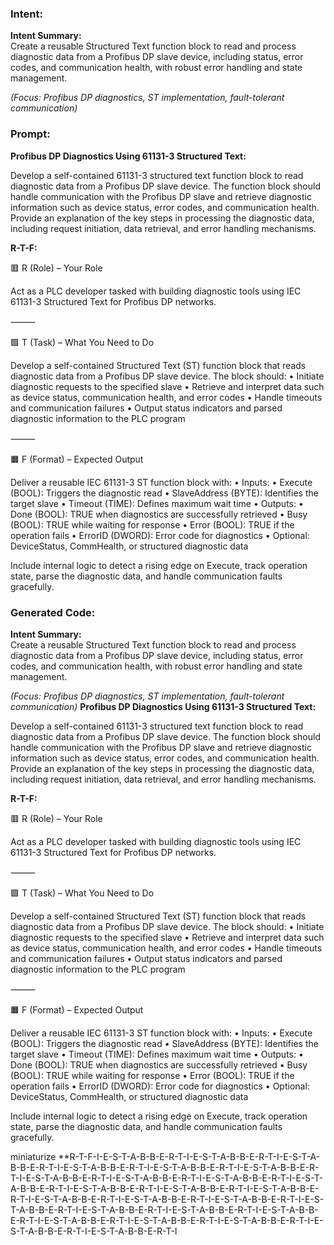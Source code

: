 ### Intent:
**Intent Summary:**  
Create a reusable Structured Text function block to read and process diagnostic data from a Profibus DP slave device, including status, error codes, and communication health, with robust error handling and state management.  

*(Focus: Profibus DP diagnostics, ST implementation, fault-tolerant communication)*

### Prompt:
**Profibus DP Diagnostics Using 61131-3 Structured Text:**

Develop a self-contained 61131-3 structured text function block to read diagnostic data from a Profibus DP slave device. The function block should handle communication with the Profibus DP slave and retrieve diagnostic information such as device status, error codes, and communication health. Provide an explanation of the key steps in processing the diagnostic data, including request initiation, data retrieval, and error handling mechanisms.

**R-T-F:**

🟥 R (Role) – Your Role

Act as a PLC developer tasked with building diagnostic tools using IEC 61131-3 Structured Text for Profibus DP networks.

⸻

🟩 T (Task) – What You Need to Do

Develop a self-contained Structured Text (ST) function block that reads diagnostic data from a Profibus DP slave device. The block should:
	•	Initiate diagnostic requests to the specified slave
	•	Retrieve and interpret data such as device status, communication health, and error codes
	•	Handle timeouts and communication failures
	•	Output status indicators and parsed diagnostic information to the PLC program

⸻

🟧 F (Format) – Expected Output

Deliver a reusable IEC 61131-3 ST function block with:
	•	Inputs:
	•	Execute (BOOL): Triggers the diagnostic read
	•	SlaveAddress (BYTE): Identifies the target slave
	•	Timeout (TIME): Defines maximum wait time
	•	Outputs:
	•	Done (BOOL): TRUE when diagnostics are successfully retrieved
	•	Busy (BOOL): TRUE while waiting for response
	•	Error (BOOL): TRUE if the operation fails
	•	ErrorID (DWORD): Error code for diagnostics
	•	Optional: DeviceStatus, CommHealth, or structured diagnostic data

Include internal logic to detect a rising edge on Execute, track operation state, parse the diagnostic data, and handle communication faults gracefully.

### Generated Code:
**Intent Summary:**  
Create a reusable Structured Text function block to read and process diagnostic data from a Profibus DP slave device, including status, error codes, and communication health, with robust error handling and state management.  

*(Focus: Profibus DP diagnostics, ST implementation, fault-tolerant communication)*
**Profibus DP Diagnostics Using 61131-3 Structured Text:**

Develop a self-contained 61131-3 structured text function block to read diagnostic data from a Profibus DP slave device. The function block should handle communication with the Profibus DP slave and retrieve diagnostic information such as device status, error codes, and communication health. Provide an explanation of the key steps in processing the diagnostic data, including request initiation, data retrieval, and error handling mechanisms.

**R-T-F:**

🟥 R (Role) – Your Role

Act as a PLC developer tasked with building diagnostic tools using IEC 61131-3 Structured Text for Profibus DP networks.

⸻

🟩 T (Task) – What You Need to Do

Develop a self-contained Structured Text (ST) function block that reads diagnostic data from a Profibus DP slave device. The block should:
	•	Initiate diagnostic requests to the specified slave
	•	Retrieve and interpret data such as device status, communication health, and error codes
	•	Handle timeouts and communication failures
	•	Output status indicators and parsed diagnostic information to the PLC program

⸻

🟧 F (Format) – Expected Output

Deliver a reusable IEC 61131-3 ST function block with:
	•	Inputs:
	•	Execute (BOOL): Triggers the diagnostic read
	•	SlaveAddress (BYTE): Identifies the target slave
	•	Timeout (TIME): Defines maximum wait time
	•	Outputs:
	•	Done (BOOL): TRUE when diagnostics are successfully retrieved
	•	Busy (BOOL): TRUE while waiting for response
	•	Error (BOOL): TRUE if the operation fails
	•	ErrorID (DWORD): Error code for diagnostics
	•	Optional: DeviceStatus, CommHealth, or structured diagnostic data

Include internal logic to detect a rising edge on Execute, track operation state, parse the diagnostic data, and handle communication faults gracefully.

 miniaturize
**R-T-F-I-E-S-T-A-B-B-E-R-T-I-E-S-T-A-B-B-E-R-T-I-E-S-T-A-B-B-E-R-T-I-E-S-T-A-B-B-E-R-T-I-E-S-T-A-B-B-E-R-T-I-E-S-T-A-B-B-E-R-T-I-E-S-T-A-B-B-E-R-T-I-E-S-T-A-B-B-E-R-T-I-E-S-T-A-B-B-E-R-T-I-E-S-T-A-B-B-E-R-T-I-E-S-T-A-B-B-E-R-T-I-E-S-T-A-B-B-E-R-T-I-E-S-T-A-B-B-E-R-T-I-E-S-T-A-B-B-E-R-T-I-E-S-T-A-B-B-E-R-T-I-E-S-T-A-B-B-E-R-T-I-E-S-T-A-B-B-E-R-T-I-E-S-T-A-B-B-E-R-T-I-E-S-T-A-B-B-E-R-T-I-E-S-T-A-B-B-E-R-T-I-E-S-T-A-B-B-E-R-T-I-E-S-T-A-B-B-E-R-T-I-E-S-T-A-B-B-E-R-T-I-E-S-T-A-B-B-E-R-T-I-E-S-T-A-B-B-E-R-T-I
